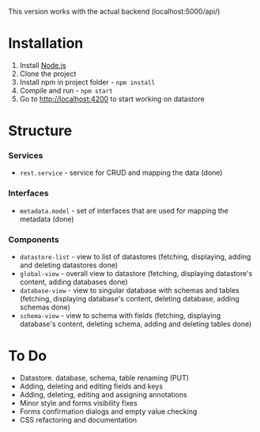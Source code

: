 This version works with the actual backend (localhost:5000/api/)

# Installation

1. Install [Node.js](https://nodejs.org/en/)
2. Clone the project
3. Install npm in project folder - `npm install`
4. Compile and run - `npm start`
5. Go to [http://localhost:4200](http://localhost:4200) to start working on datastore

# Structure

### Services

* `rest.service` - service for CRUD and mapping the data (done)

### Interfaces

* `metadata.model` - set of interfaces that are used for mapping the metadata (done)

### Components

* `datastore-list` - view to list of datastores (fetching, displaying, adding and deleting datastores done)
* `global-view` - overall view to datastore (fetching, displaying datastore's content, adding databases done)
* `database-view` - view to singular database with schemas and tables (fetching, displaying database's content, deleting database, adding schemas done)
* `schema-view` - view to schema with fields (fetching, displaying database's content, deleting schema, adding and deleting tables done)

# To Do

* Datastore. database, schema, table renaming (PUT)
* Adding, deleting and editing fields and keys
* Adding, deleting, editing and assigning annotations
* Minor style and forms visibility fixes
* Forms confirmation dialogs and empty value checking
* CSS refactoring and documentation
